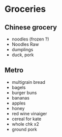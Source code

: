 # Groceries

## Chinese grocery

- noodles (frozen ?)
- Noodles Raw
- dumplings
- duck, pork

## Metro

- multigrain bread
- bagels
- burger buns
- bananas
- apples
- honey
- red wine vinaiger
- cereal for kate
- whole chk x2
- ground pork